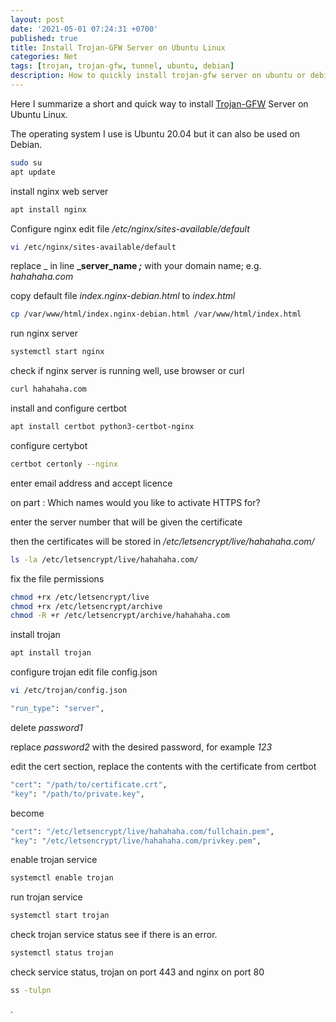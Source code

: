 ```yaml
---
layout: post
date: '2021-05-01 07:24:31 +0700'
published: true
title: Install Trojan-GFW Server on Ubuntu Linux
categories: Net
tags: [trojan, trojan-gfw, tunnel, ubuntu, debian]
description: How to quickly install trojan-gfw server on ubuntu or debian linux
---
```


Here I summarize a short and quick way to install [Trojan-GFW](https://github.com/trojan-gfw/trojan) Server on Ubuntu Linux.

The operating system I use is Ubuntu 20.04 but it can also be used on Debian.

```bash
sudo su
apt update
```


install nginx web server
```bash
apt install nginx
```

Configure nginx
edit file _/etc/nginx/sites-available/default_
```bash
vi /etc/nginx/sites-available/default
```

replace _ in line **_server_name _;_**  with your domain name; e.g. _hahahaha.com_

copy default  file _index.nginx-debian.html_ to _index.html_
```bash
cp /var/www/html/index.nginx-debian.html /var/www/html/index.html
```

run nginx server

```bash
systemctl start nginx
```

check if nginx server is running well, use browser or curl
```bash
curl hahahaha.com
```

install and configure certbot
```bash
apt install certbot python3-certbot-nginx
```

configure certybot
```bash
certbot certonly --nginx
```
enter email address and accept licence

on part : Which names would you like to activate HTTPS for?

enter the server number that will be given the certificate

then the certificates will be stored in _/etc/letsencrypt/live/hahahaha.com/_

```bash
ls -la /etc/letsencrypt/live/hahahaha.com/
```

fix the file permissions 
```bash
chmod +rx /etc/letsencrypt/live
chmod +rx /etc/letsencrypt/archive
chmod -R +r /etc/letsencrypt/archive/hahahaha.com
```

install trojan
```bash
apt install trojan
```

configure trojan
edit file config.json
```bash
vi /etc/trojan/config.json
```

```bash
"run_type": "server",
```

delete _password1_ 

replace _password2_ with the desired password, for example _123_

edit the cert section, replace the contents with the certificate from certbot
```bash
"cert": "/path/to/certificate.crt",
"key": "/path/to/private.key",
```
become
```bash
"cert": "/etc/letsencrypt/live/hahahaha.com/fullchain.pem",
"key": "/etc/letsencrypt/live/hahahaha.com/privkey.pem",
```

enable trojan service
```bash
systemctl enable trojan
```

run trojan service
```bash
systemctl start trojan
```
check trojan service status see if there is an error.
```bash
systemctl status trojan
```


check service status, trojan on port 443 and nginx on port 80
```bash
ss -tulpn
```
.

